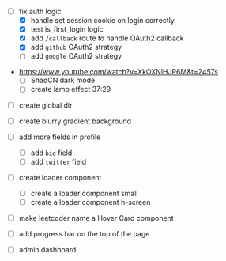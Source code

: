 - [ ] fix auth logic
    - [x] handle set session cookie on login correctly
    - [x] test is_first_login logic
    - [x] add `/callback` route to handle OAuth2 callback
    - [x] add `github` OAuth2 strategy
    - [ ] add `google` OAuth2 strategy

- https://www.youtube.com/watch?v=XkOXNlHJP6M&t=2457s
    - [ ] ShadCN dark mode
    - [ ] create lamp effect 37:29

- [ ] create global dir
- [ ] create blurry gradient background

- [ ] add more fields in profile
    - [ ] add `bio` field
    - [ ] add `twitter` field

- [ ] create loader component
    - [ ] create a loader component small
    - [ ] create a loader component h-screen

- [ ] make leetcoder name a Hover Card component
- [ ] add progress bar on the top of the page

- [ ] admin dashboard
